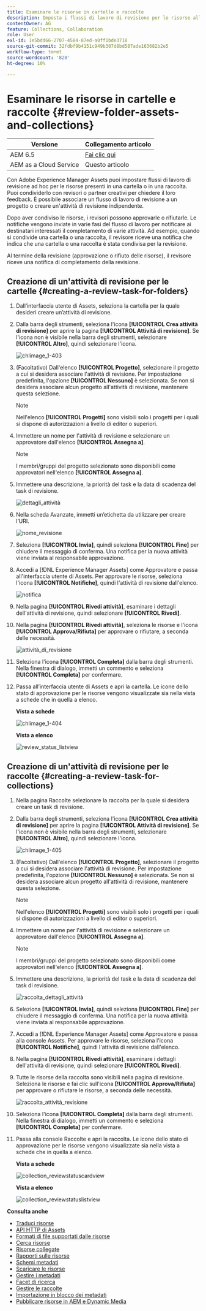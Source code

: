 ```yaml
---
title: Esaminare le risorse in cartelle e raccolte
description: Imposta i flussi di lavoro di revisione per le risorse all’interno di una cartella o di una raccolta e condividili con i revisori o i partner creativi per ottenere un feedback.
contentOwner: AG
feature: Collections, Collaboration
role: User
exl-id: 1e5bdd66-2707-4584-87ed-a0ff1bde3718
source-git-commit: 32fdbf9b4151c949b307d8bd587ade163682b2e5
workflow-type: tm+mt
source-wordcount: '820'
ht-degree: 10%

---
```


# Esaminare le risorse in cartelle e raccolte {#review-folder-assets-and-collections}

| Versione | Collegamento articolo |
| -------- | ---------------------------- |
| AEM 6.5 | [Fai clic qui](https://experienceleague.adobe.com/docs/experience-manager-65/assets/using/bulk-approval.html?lang=en) |
| AEM as a Cloud Service | Questo articolo |

Con Adobe Experience Manager Assets puoi impostare flussi di lavoro di revisione ad hoc per le risorse presenti in una cartella o in una raccolta. Puoi condividerlo con revisori o partner creativi per chiedere il loro feedback. È possibile associare un flusso di lavoro di revisione a un progetto o creare un&#39;attività di revisione indipendente.

Dopo aver condiviso le risorse, i revisori possono approvarle o rifiutarle. Le notifiche vengono inviate in varie fasi del flusso di lavoro per notificare ai destinatari interessati il completamento di varie attività. Ad esempio, quando si condivide una cartella o una raccolta, il revisore riceve una notifica che indica che una cartella o una raccolta è stata condivisa per la revisione.

Al termine della revisione (approvazione o rifiuto delle risorse), il revisore riceve una notifica di completamento della revisione.

## Creazione di un&#39;attività di revisione per le cartelle {#creating-a-review-task-for-folders}

1. Dall’interfaccia utente di Assets, seleziona la cartella per la quale desideri creare un’attività di revisione.
1. Dalla barra degli strumenti, seleziona l&#39;icona **[!UICONTROL Crea attività di revisione]** per aprire la pagina **[!UICONTROL Attività di revisione]**. Se l&#39;icona non è visibile nella barra degli strumenti, selezionare **[!UICONTROL Altro]**, quindi selezionare l&#39;icona.

   ![chlimage_1-403](assets/chlimage_1-403.png)

1. (Facoltativo) Dall&#39;elenco **[!UICONTROL Progetto]**, selezionare il progetto a cui si desidera associare l&#39;attività di revisione. Per impostazione predefinita, l&#39;opzione **[!UICONTROL Nessuno]** è selezionata. Se non si desidera associare alcun progetto all&#39;attività di revisione, mantenere questa selezione.

   >[!NOTE]
   >
   >Nell&#39;elenco **[!UICONTROL Progetti]** sono visibili solo i progetti per i quali si dispone di autorizzazioni a livello di editor o superiori.

1. Immettere un nome per l&#39;attività di revisione e selezionare un approvatore dall&#39;elenco **[!UICONTROL Assegna a]**.

   >[!NOTE]
   >
   >I membri/gruppi del progetto selezionato sono disponibili come approvatori nell&#39;elenco **[!UICONTROL Assegna a]**.

1. Immettere una descrizione, la priorità del task e la data di scadenza del task di revisione.

   ![dettagli_attività](assets/task_details.png)

1. Nella scheda Avanzate, immetti un’etichetta da utilizzare per creare l’URI.

   ![nome_revisione](assets/review_name.png)

1. Seleziona **[!UICONTROL Invia]**, quindi seleziona **[!UICONTROL Fine]** per chiudere il messaggio di conferma. Una notifica per la nuova attività viene inviata al responsabile approvazione.
1. Accedi a [!DNL Experience Manager Assets] come Approvatore e passa all&#39;interfaccia utente di Assets. Per approvare le risorse, seleziona l&#39;icona **[!UICONTROL Notifiche]**, quindi l&#39;attività di revisione dall&#39;elenco.

   ![notifica](assets/notification.png)

1. Nella pagina **[!UICONTROL Rivedi attività]**, esaminare i dettagli dell&#39;attività di revisione, quindi selezionare **[!UICONTROL Rivedi]**.
1. Nella pagina **[!UICONTROL Rivedi attività]**, seleziona le risorse e l&#39;icona **[!UICONTROL Approva/Rifiuta]** per approvare o rifiutare, a seconda delle necessità.

   ![attività_di_revisione](assets/review_task.png)

1. Seleziona l&#39;icona **[!UICONTROL Completa]** dalla barra degli strumenti. Nella finestra di dialogo, immetti un commento e seleziona **[!UICONTROL Completa]** per confermare.
1. Passa all’interfaccia utente di Assets e apri la cartella. Le icone dello stato di approvazione per le risorse vengono visualizzate sia nella vista a schede che in quella a elenco.

   **Vista a schede**

   ![chlimage_1-404](assets/chlimage_1-404.png)

   **Vista a elenco**

   ![review_status_listview](assets/review_status_listview.png)

## Creazione di un&#39;attività di revisione per le raccolte {#creating-a-review-task-for-collections}

1. Nella pagina Raccolte selezionare la raccolta per la quale si desidera creare un task di revisione.
1. Dalla barra degli strumenti, seleziona l&#39;icona **[!UICONTROL Crea attività di revisione]** per aprire la pagina **[!UICONTROL Attività di revisione]**. Se l&#39;icona non è visibile nella barra degli strumenti, selezionare **[!UICONTROL Altro]**, quindi selezionare l&#39;icona.

   ![chlimage_1-405](assets/chlimage_1-405.png)

1. (Facoltativo) Dall&#39;elenco **[!UICONTROL Progetto]**, selezionare il progetto a cui si desidera associare l&#39;attività di revisione. Per impostazione predefinita, l&#39;opzione **[!UICONTROL Nessuno]** è selezionata. Se non si desidera associare alcun progetto all&#39;attività di revisione, mantenere questa selezione.

   >[!NOTE]
   >
   >Nell&#39;elenco **[!UICONTROL Progetti]** sono visibili solo i progetti per i quali si dispone di autorizzazioni a livello di editor o superiori.

1. Immettere un nome per l&#39;attività di revisione e selezionare un approvatore dall&#39;elenco **[!UICONTROL Assegna a]**.

   >[!NOTE]
   >
   >I membri/gruppi del progetto selezionato sono disponibili come approvatori nell&#39;elenco **[!UICONTROL Assegna a]**.

1. Immettere una descrizione, la priorità del task e la data di scadenza del task di revisione.

   ![raccolta_dettagli_attività](assets/task_details-collection.png)

1. Seleziona **[!UICONTROL Invia]**, quindi seleziona **[!UICONTROL Fine]** per chiudere il messaggio di conferma. Una notifica per la nuova attività viene inviata al responsabile approvazione.
1. Accedi a [!DNL Experience Manager Assets] come Approvatore e passa alla console Assets. Per approvare le risorse, seleziona l&#39;icona **[!UICONTROL Notifiche]**, quindi l&#39;attività di revisione dall&#39;elenco.
1. Nella pagina **[!UICONTROL Rivedi attività]**, esaminare i dettagli dell&#39;attività di revisione, quindi selezionare **[!UICONTROL Rivedi]**.
1. Tutte le risorse della raccolta sono visibili nella pagina di revisione. Seleziona le risorse e fai clic sull&#39;icona **[!UICONTROL Approva/Rifiuta]** per approvare o rifiutare le risorse, a seconda delle necessità.

   ![raccolta_attività_revisione](assets/review_task_collection.png)

1. Seleziona l&#39;icona **[!UICONTROL Completa]** dalla barra degli strumenti. Nella finestra di dialogo, immetti un commento e seleziona **[!UICONTROL Completa]** per confermare.
1. Passa alla console Raccolte e apri la raccolta. Le icone dello stato di approvazione per le risorse vengono visualizzate sia nella vista a schede che in quella a elenco.

   **Vista a schede**

   ![collection_reviewstatuscardview](assets/collection_reviewstatuscardview.png)

   **Vista a elenco**

   ![collection_reviewstatuslistview](assets/collection_reviewstatuslistview.png)

**Consulta anche**

* [Traduci risorse](translate-assets.md)
* [API HTTP di Assets](mac-api-assets.md)
* [Formati di file supportati dalle risorse](file-format-support.md)
* [Cerca risorse](search-assets.md)
* [Risorse collegate](use-assets-across-connected-assets-instances.md)
* [Rapporti sulle risorse](asset-reports.md)
* [Schemi metadati](metadata-schemas.md)
* [Scaricare le risorse](download-assets-from-aem.md)
* [Gestire i metadati](manage-metadata.md)
* [Facet di ricerca](search-facets.md)
* [Gestire le raccolte](manage-collections.md)
* [Importazione in blocco dei metadati](metadata-import-export.md)
* [Pubblicare risorse in AEM e Dynamic Media](/help/assets/publish-assets-to-aem-and-dm.md)
